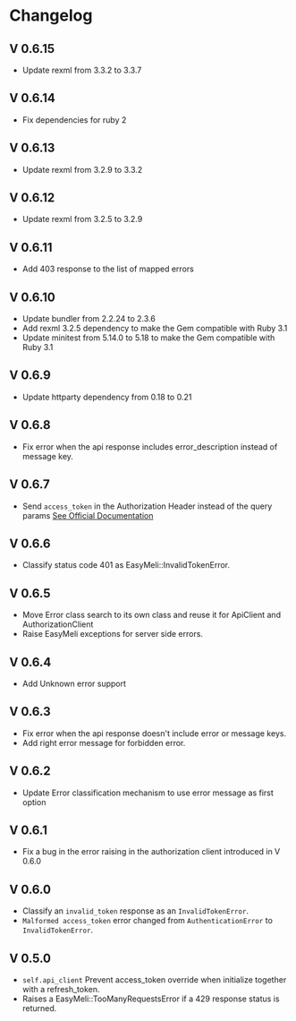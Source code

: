 # Changelog
## V 0.6.15
- Update rexml from 3.3.2 to 3.3.7

## V 0.6.14
- Fix dependencies for ruby 2

## V 0.6.13
- Update rexml from 3.2.9 to 3.3.2

## V 0.6.12
- Update rexml from 3.2.5 to 3.2.9

## V 0.6.11
- Add 403 response to the list of mapped errors

## V 0.6.10
- Update bundler from 2.2.24 to 2.3.6
- Add rexml 3.2.5 dependency to make the Gem compatible with Ruby 3.1
- Update minitest from 5.14.0 to 5.18 to make the Gem compatible with Ruby 3.1

## V 0.6.9
- Update httparty dependency from 0.18 to 0.21

## V 0.6.8
- Fix error when the api response includes error_description instead of message key.

## V 0.6.7
- Send `access_token` in the Authorization Header instead of the query params [See Official Documentation](https://developers.mercadolibre.com.ar/es_ar/desarrollo-seguro#header)

## V 0.6.6
- Classify status code 401 as EasyMeli::InvalidTokenError.

## V 0.6.5
- Move Error class search to its own class and reuse it for ApiClient and AuthorizationClient
- Raise EasyMeli exceptions for server side errors.

## V 0.6.4
- Add Unknown error support

## V 0.6.3
- Fix error when the api response doesn't include error or message keys.
- Add right error message for forbidden error.

## V 0.6.2
- Update Error classification mechanism to use error message as first option

## V 0.6.1
- Fix a bug in the error raising in the authorization client introduced in V 0.6.0

## V 0.6.0
- Classify an `invalid_token` response as an `InvalidTokenError`.
- `Malformed access_token` error changed from `AuthenticationError` to `InvalidTokenError`.

## V 0.5.0
- `self.api_client` Prevent access_token override when initialize together with a refresh_token.
- Raises a EasyMeli::TooManyRequestsError if a 429 response status is returned.
